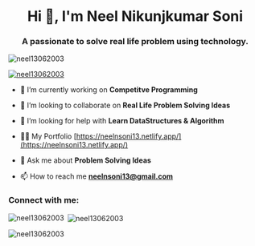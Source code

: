 <h1 align="center">Hi 👋, I'm Neel Nikunjkumar Soni</h1>
<h3 align="center">A passionate to solve real life problem using technology.</h3>

<p align="left"> <img src="https://komarev.com/ghpvc/?username=neel13062003&label=Profile%20views&color=0e75b6&style=flat" alt="neel13062003" /> </p>

<p align="left"> <a href="https://github.com/ryo-ma/github-profile-trophy"><img src="https://github-profile-trophy.vercel.app/?username=neel13062003" alt="neel13062003" /></a> </p>

- 🔭 I’m currently working on **Competitve Programming**

- 👯 I’m looking to collaborate on **Real Life Problem Solving Ideas**

- 🤝 I’m looking for help with **Learn DataStructures & Algorithm**

- 👨‍💻 My Portfolio [https://neelnsoni13.netlify.app/](https://neelnsoni13.netlify.app/)

- 💬 Ask me about **Problem Solving Ideas**

- 📫 How to reach me **neelnsoni13@gmail.com**

<h3 align="left">Connect with me:</h3>
<p align="left">
</p>

<p><img align="left" src="https://github-readme-stats.vercel.app/api/top-langs?username=neel13062003&show_icons=true&locale=en&layout=compact" alt="neel13062003" /></p>

<p>&nbsp;<img align="center" src="https://github-readme-stats.vercel.app/api?username=neel13062003&show_icons=true&locale=en" alt="neel13062003" /></p>

<p><img align="center" src="https://github-readme-streak-stats.herokuapp.com/?user=neel13062003&" alt="neel13062003" /></p>
